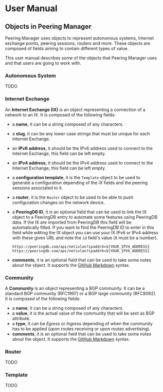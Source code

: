 # User Manual

## Objects in Peering Manager

Peering Manager uses objects to represent autonomous systems, Internet exchange
points, peering sessions, routers and more. These objects are composed of
fields aiming to contain different types of value.

This user manual describes some of the objects that Peering Manager uses and
that users are going to work with.

### Autonomous System

TODO

### Internet Exchange

An **Internet Exchange (IX)** is an object representing a connection of a
network to an IX. It is composed of the following fields:

  * a **name**, it can be a string composed of any characters.
  * a **slug**, it can be any lower case strings that must be unique for each
    Internet Exchange.
  * an **IPv6 address**, it should be the IPv6 address used to connect to the
    Internet Exchange, this field can be left empty.
  * an **IPv4 address**, it should be the IPv4 address used to connect to the
    Internet Exchange, this field can be left empty.
  * a **configuration template**, it is the `Template` object to be used to
    generate a configuration depending of the IX fields and the peering
    sessions associated to it.
  * a **router**, it is the `Router` object to be used to be able to push
    configuration changes on the network device.
  * a **PeeringDB ID**, it is an optional field that can be used to link the IX
    object to a PeeringDB entry to automate some features using PeeringDB data.
    If the IX are imported from PeeringDB this field will be automatically
    filled. If you want to find the PeeringDB ID to enter in this field while
    editing the IX object you can use your IX IPv6 or IPv4 address with these
    given URL and note the `id` field's value (it must be a number).

    ```
    https://peeringdb.com/api/netixlan?ipaddr4=${YOUR_IPV4_ADDRESS}
    https://peeringdb.com/api/netixlan?ipaddr6=${YOUR_IPV6_ADDRESS}
    ```

  * **comments**, it is an optional field that can be used to take some notes
    about the object. It supports the
    [GitHub Markdown](https://github.com/adam-p/markdown-here/wiki/Markdown-Cheatsheet)
    syntax.

### Community

A **Community** is an object representing a BGP community. It can be a standard
BGP community (RFC1997) or a BGP large community (RFC8092). It is composed of
the following fields:

  * a **name**, it can be a string composed of any characters.
  * a **value**, it is the actual value of the community that will be sent as
    BGP attribute.
  * a **type**, it can be *Egress* or *Ingress* depending of when the community
    has to be applied (upon routes receiving or upon routes advertising).
  * **comments**, it is an optional field that can be used to take some notes
    about the object. It supports the
    [GitHub Markdown](https://github.com/adam-p/markdown-here/wiki/Markdown-Cheatsheet)
    syntax.

### Router

TODO

### Template

TODO
